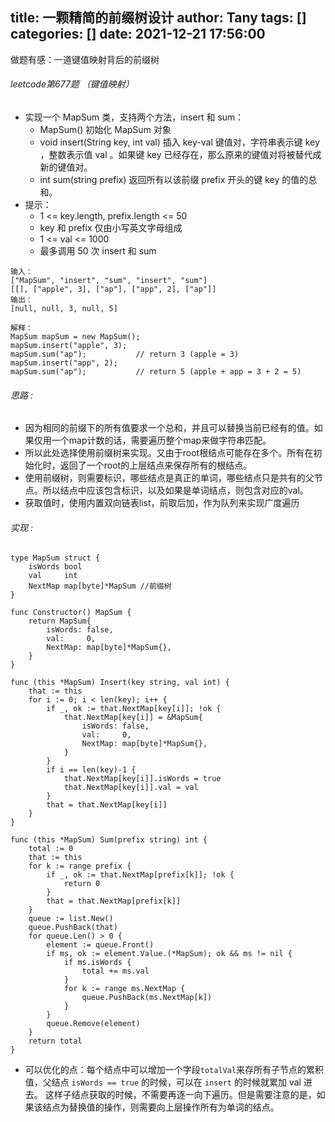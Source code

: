 title: 一颗精简的前缀树设计
author: Tany
tags: []
categories: []
date: 2021-12-21 17:56:00
---

做题有感：一道键值映射背后的前缀树

<!-- more -->

###### leetcode第677题 （键值映射）

- 实现一个 MapSum 类，支持两个方法，insert 和 sum：
	- MapSum() 初始化 MapSum 对象
	- void insert(String key, int val) 插入 key-val 键值对，字符串表示键 key ，整数表示值 val 。如果键 key 已经存在，那么原来的键值对将被替代成新的键值对。
	- int sum(string prefix) 返回所有以该前缀 prefix 开头的键 key 的值的总和。
- 提示：
	- 1 <= key.length, prefix.length <= 50
	- key 和 prefix 仅由小写英文字母组成
	- 1 <= val <= 1000
	- 最多调用 50 次 insert 和 sum
    
```
输入：
["MapSum", "insert", "sum", "insert", "sum"]
[[], ["apple", 3], ["ap"], ["app", 2], ["ap"]]
输出：
[null, null, 3, null, 5]

解释：
MapSum mapSum = new MapSum();
mapSum.insert("apple", 3);  
mapSum.sum("ap");           // return 3 (apple = 3)
mapSum.insert("app", 2);    
mapSum.sum("ap");           // return 5 (apple + app = 3 + 2 = 5)
```

###### 思路 :

- 因为相同的前缀下的所有值要求一个总和，并且可以替换当前已经有的值。如果仅用一个map计数的话，需要遍历整个map来做字符串匹配。
- 所以此处选择使用前缀树来实现。又由于root根结点可能存在多个。所有在初始化时，返回了一个root的上层结点来保存所有的根结点。
- 使用前缀树，则需要标识，哪些结点是真正的单词，哪些结点只是共有的父节点。所以结点中应该包含标识，以及如果是单词结点，则包含对应的val。
- 获取值时，使用内置双向链表list，前取后加，作为队列来实现广度遍历

###### 实现 :

```
type MapSum struct {
	isWords bool
	val     int
	NextMap map[byte]*MapSum //前缀树
}

func Constructor() MapSum {
	return MapSum{
		isWords: false,
		val:     0,
		NextMap: map[byte]*MapSum{},
	}
}

func (this *MapSum) Insert(key string, val int) {
	that := this
	for i := 0; i < len(key); i++ {
		if _, ok := that.NextMap[key[i]]; !ok {
			that.NextMap[key[i]] = &MapSum{
				isWords: false,
				val:     0,
				NextMap: map[byte]*MapSum{},
			}
		}
		if i == len(key)-1 {
			that.NextMap[key[i]].isWords = true
			that.NextMap[key[i]].val = val
		}
		that = that.NextMap[key[i]]
	}
}

func (this *MapSum) Sum(prefix string) int {
	total := 0
	that := this
	for k := range prefix {
		if _, ok := that.NextMap[prefix[k]]; !ok {
			return 0
		}
		that = that.NextMap[prefix[k]]
	}
	queue := list.New()
	queue.PushBack(that)
	for queue.Len() > 0 {
		element := queue.Front()
		if ms, ok := element.Value.(*MapSum); ok && ms != nil {
			if ms.isWords {
				total += ms.val
			}
			for k := range ms.NextMap {
				queue.PushBack(ms.NextMap[k])
			}
		}
		queue.Remove(element)
	}
	return total
}
```

- 可以优化的点：每个结点中可以增加一个字段`totalVal`来存所有子节点的累积值，父结点 `isWords == true` 的时候，可以在 ` insert ` 的时候就累加 val 进去。 这样子结点获取的时候，不需要再逐一向下遍历。但是需要注意的是，如果该结点为替换值的操作，则需要向上层操作所有为单词的结点。